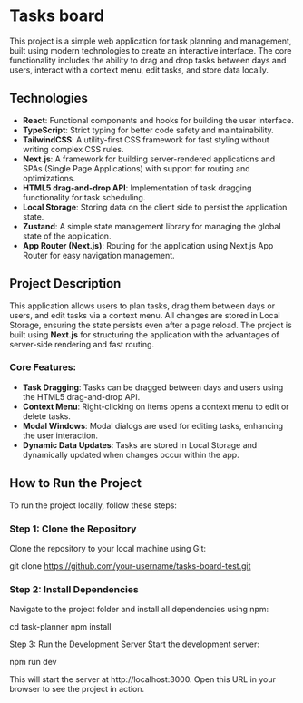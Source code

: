 # Tasks board

This project is a simple web application for task planning and management, built using modern technologies to create an interactive interface. The core functionality includes the ability to drag and drop tasks between days and users, interact with a context menu, edit tasks, and store data locally.

## Technologies

- **React**: Functional components and hooks for building the user interface.
- **TypeScript**: Strict typing for better code safety and maintainability.
- **TailwindCSS**: A utility-first CSS framework for fast styling without writing complex CSS rules.
- **Next.js**: A framework for building server-rendered applications and SPAs (Single Page Applications) with support for routing and optimizations.
- **HTML5 drag-and-drop API**: Implementation of task dragging functionality for task scheduling.
- **Local Storage**: Storing data on the client side to persist the application state.
- **Zustand**: A simple state management library for managing the global state of the application.
- **App Router (Next.js)**: Routing for the application using Next.js App Router for easy navigation management.

## Project Description

This application allows users to plan tasks, drag them between days or users, and edit tasks via a context menu. All changes are stored in Local Storage, ensuring the state persists even after a page reload. The project is built using **Next.js** for structuring the application with the advantages of server-side rendering and fast routing.

### Core Features:
- **Task Dragging**: Tasks can be dragged between days and users using the HTML5 drag-and-drop API.
- **Context Menu**: Right-clicking on items opens a context menu to edit or delete tasks.
- **Modal Windows**: Modal dialogs are used for editing tasks, enhancing the user interaction.
- **Dynamic Data Updates**: Tasks are stored in Local Storage and dynamically updated when changes occur within the app.

## How to Run the Project

To run the project locally, follow these steps:

### Step 1: Clone the Repository

Clone the repository to your local machine using Git:

git clone https://github.com/your-username/tasks-board-test.git

### Step 2: Install Dependencies
Navigate to the project folder and install all dependencies using npm:

cd task-planner
npm install

Step 3: Run the Development Server
Start the development server:

npm run dev 

This will start the server at http://localhost:3000. Open this URL in your browser to see the project in action.


